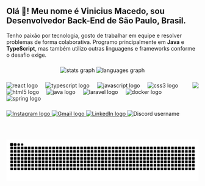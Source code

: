 <h2 align="left">Olá 👋! Meu nome é Vinicius Macedo, sou Desenvolvedor Back-End de São Paulo, Brasil.</h2>

<p align="left">
  Tenho paixão por tecnologia, gosto de trabalhar em equipe e resolver problemas de forma colaborativa.  
  Programo principalmente em <strong>Java</strong> e <strong>TypeScript</strong>, mas também utilizo outras linguagens e frameworks conforme o desafio exige.
</p>

###

<div align="center">
  <img src="https://github-readme-stats.vercel.app/api?username=vinimac3do&hide_title=false&hide_rank=true&show_icons=true&include_all_commits=true&count_private=true&disable_animations=false&theme=dark&locale=pt-br&hide_border=false" height="179" alt="stats graph" />
  <img src="https://github-readme-stats.vercel.app/api/top-langs?username=vinimac3do&locale=pt-br&hide_title=false&layout=compact&card_width=320&theme=dark&hide_border=false" height="180" alt="languages graph" />
</div>

###

<img align="right" height="150" src="https://media.giphy.com/media/qgQUggAC3Pfv687qPC/giphy.gif" />

###

<div align="left">
  <img src="https://cdn.jsdelivr.net/gh/devicons/devicon/icons/react/react-original.svg" height="30" alt="react logo" />
  <img width="12" />
  <img src="https://cdn.jsdelivr.net/gh/devicons/devicon/icons/typescript/typescript-original.svg" height="30" alt="typescript logo" />
  <img width="12" />
  <img src="https://cdn.jsdelivr.net/gh/devicons/devicon/icons/javascript/javascript-original.svg" height="30" alt="javascript logo" />
  <img width="12" />
  <img src="https://cdn.jsdelivr.net/gh/devicons/devicon/icons/css3/css3-original.svg" height="30" alt="css3 logo" />
  <img width="12" />
  <img src="https://cdn.jsdelivr.net/gh/devicons/devicon/icons/html5/html5-original.svg" height="30" alt="html5 logo" />
  <img width="12" />
  <img src="https://cdn.jsdelivr.net/gh/devicons/devicon/icons/java/java-original.svg" height="30" alt="java logo" />
  <img width="12" />
  <img src="https://cdn.jsdelivr.net/gh/devicons/devicon/icons/laravel/laravel-original.svg" height="30" alt="laravel logo" />
  <img width="12" />
  <img src="https://cdn.jsdelivr.net/gh/devicons/devicon/icons/docker/docker-original.svg" height="30" alt="docker logo" />
  <img width="12" />
  <img src="https://cdn.jsdelivr.net/gh/devicons/devicon/icons/spring/spring-original.svg" height="30" alt="spring logo" />
</div>

###

<div align="left">
  <a href="https://www.instagram.com/macedo_xx" target="_blank">
    <img src="https://img.shields.io/static/v1?message=Instagram&logo=instagram&label=&color=E4405F&logoColor=white&labelColor=&style=flat" height="35" alt="Instagram logo" />
  </a>
  <a href="mailto:viniciu091@gmail.com" target="_blank">
    <img src="https://img.shields.io/static/v1?message=Gmail&logo=gmail&label=&color=D14836&logoColor=white&labelColor=&style=flat" height="35" alt="Gmail logo" />
  </a>
  <a href="https://www.linkedin.com/in/vinícius-oliveira-macedo-a22376300" target="_blank">
    <img src="https://img.shields.io/static/v1?message=LinkedIn&logo=linkedin&label=&color=0077B5&logoColor=white&labelColor=&style=flat" height="35" alt="LinkedIn logo" />
  </a>
  <img src="https://img.shields.io/static/v1?message=Discord:%20vini__macedo&logo=discord&label=&color=5865F2&logoColor=white&labelColor=&style=flat" height="35" alt="Discord username" />
</div>

###

<br clear="both" />

<img src="https://raw.githubusercontent.com/vinimac3do/vinimac3do/output/snake.svg" alt="Snake animation" />
